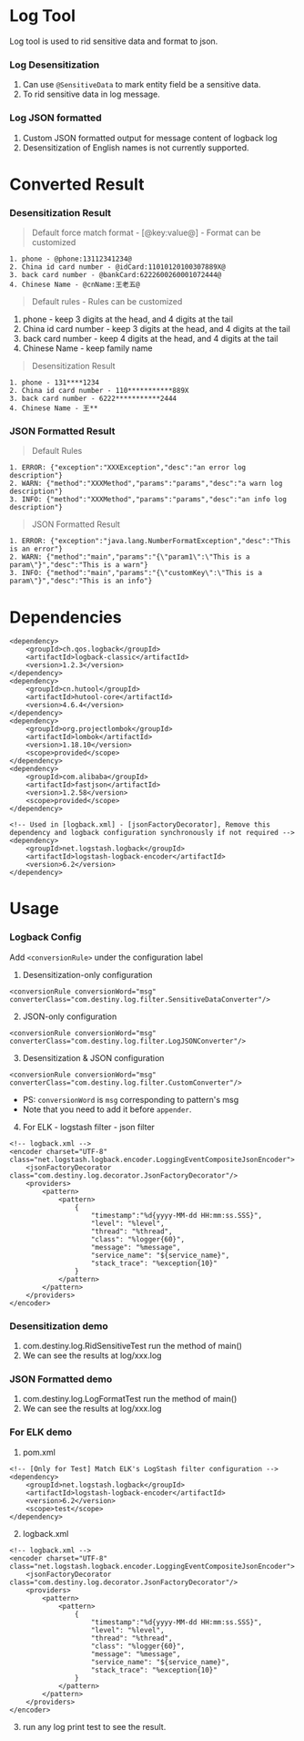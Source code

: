 # Log Tool
Log tool is used to rid sensitive data and format to json.

### Log Desensitization
1. Can use `@SensitiveData` to mark entity field be a sensitive data.
2. To rid sensitive data in log message.
### Log JSON formatted
1. Custom JSON formatted output for message content of logback log
2. Desensitization of English names is not currently supported.

# Converted Result
### Desensitization Result
> Default force match format - [@key:value@] - Format can be customized
```
1. phone - @phone:13112341234@
2. China id card number - @idCard:11010120100307889X@
3. back card number - @bankCard:6222600260001072444@
4. Chinese Name - @cnName:王老五@
```
> Default rules - Rules can be customized
1. phone - keep 3 digits at the head, and 4 digits at the tail
2. China id card number - keep 3 digits at the head, and 4 digits at the tail
3. back card number - keep 4 digits at the head, and 4 digits at the tail
4. Chinese Name - keep family name

> Desensitization Result
```
1. phone - 131****1234
2. China id card number - 110***********889X
3. back card number - 6222***********2444
4. Chinese Name - 王**
```

### JSON Formatted Result
> Default Rules
```
1. ERROR: {"exception":"XXXException","desc":"an error log description"}
2. WARN: {"method":"XXXMethod","params":"params","desc":"a warn log description"}
3. INFO: {"method":"XXXMethod","params":"params","desc":"an info log description"}
```
> JSON Formatted Result
```
1. ERROR: {"exception":"java.lang.NumberFormatException","desc":"This is an error"}
2. WARN: {"method":"main","params":"{\"param1\":\"This is a param\"}","desc":"This is a warn"}
3. INFO: {"method":"main","params":"{\"customKey\":\"This is a param\"}","desc":"This is an info"}
```

# Dependencies
```
<dependency>
    <groupId>ch.qos.logback</groupId>
    <artifactId>logback-classic</artifactId>
    <version>1.2.3</version>
</dependency>
<dependency>
    <groupId>cn.hutool</groupId>
    <artifactId>hutool-core</artifactId>
    <version>4.6.4</version>
</dependency>
<dependency>
    <groupId>org.projectlombok</groupId>
    <artifactId>lombok</artifactId>
    <version>1.18.10</version>
    <scope>provided</scope>
</dependency>
<dependency>
    <groupId>com.alibaba</groupId>
    <artifactId>fastjson</artifactId>
    <version>1.2.58</version>
    <scope>provided</scope>
</dependency>

<!-- Used in [logback.xml] - [jsonFactoryDecorator], Remove this dependency and logback configuration synchronously if not required -->
<dependency>
    <groupId>net.logstash.logback</groupId>
    <artifactId>logstash-logback-encoder</artifactId>
    <version>6.2</version>
</dependency>
```

# Usage
### Logback Config
Add `<conversionRule>` under the configuration label
1. Desensitization-only configuration
```
<conversionRule conversionWord="msg" converterClass="com.destiny.log.filter.SensitiveDataConverter"/>
```
2. JSON-only configuration
```
<conversionRule conversionWord="msg" converterClass="com.destiny.log.filter.LogJSONConverter"/>
```
3. Desensitization & JSON configuration
```
<conversionRule conversionWord="msg" converterClass="com.destiny.log.filter.CustomConverter"/>
```
* PS: `conversionWord` is `msg` corresponding to pattern's msg
* Note that you need to add it before `appender`.

4. For ELK - logstash filter - json filter
```
<!-- logback.xml -->
<encoder charset="UTF-8" class="net.logstash.logback.encoder.LoggingEventCompositeJsonEncoder">
    <jsonFactoryDecorator class="com.destiny.log.decorator.JsonFactoryDecorator"/>
    <providers>
        <pattern>
            <pattern>
                {
                    "timestamp":"%d{yyyy-MM-dd HH:mm:ss.SSS}",
                    "level": "%level",
                    "thread": "%thread",
                    "class": "%logger{60}",
                    "message": "%message",
                    "service_name": "${service_name}",
                    "stack_trace": "%exception{10}"
                }
            </pattern>
        </pattern>
    </providers>
</encoder>
```

### Desensitization demo
1. com.destiny.log.RidSensitiveTest run the method of main()
2. We can see the results at log/xxx.log

### JSON Formatted demo
1. com.destiny.log.LogFormatTest run the method of main()
2. We can see the results at log/xxx.log

### For ELK demo
1. pom.xml
```
<!-- [Only for Test] Match ELK's LogStash filter configuration -->
<dependency>
    <groupId>net.logstash.logback</groupId>
    <artifactId>logstash-logback-encoder</artifactId>
    <version>6.2</version>
    <scope>test</scope>
</dependency>
```
2. logback.xml
```
<!-- logback.xml -->
<encoder charset="UTF-8" class="net.logstash.logback.encoder.LoggingEventCompositeJsonEncoder">
    <jsonFactoryDecorator class="com.destiny.log.decorator.JsonFactoryDecorator"/>
    <providers>
        <pattern>
            <pattern>
                {
                    "timestamp":"%d{yyyy-MM-dd HH:mm:ss.SSS}",
                    "level": "%level",
                    "thread": "%thread",
                    "class": "%logger{60}",
                    "message": "%message",
                    "service_name": "${service_name}",
                    "stack_trace": "%exception{10}"
                }
            </pattern>
        </pattern>
    </providers>
</encoder>
```
3. run any log print test to see the result.